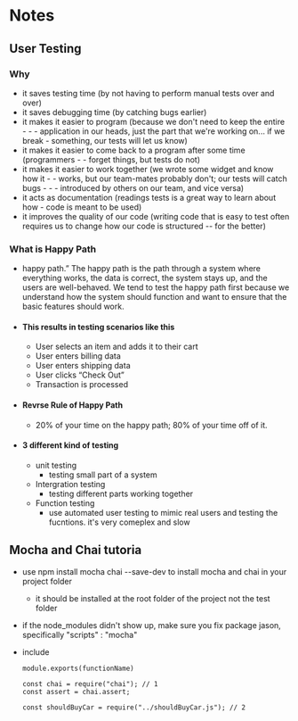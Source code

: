 # Notes

## User Testing

### Why

- it saves testing time (by not having to perform manual tests over and over)
- it saves debugging time (by catching bugs earlier)
- it makes it easier to program (because we don't need to keep the entire - - - application in our heads, just the part that we're working on... if we break - something, our tests will let us know)
- it makes it easier to come back to a program after some time (programmers - - forget things, but tests do not)
- it makes it easier to work together (we wrote some widget and know how it - - works, but our team-mates probably don't; our tests will catch bugs - - - introduced by others on our team, and vice versa)
- it acts as documentation (readings tests is a great way to learn about how - code is meant to be used)
- it improves the quality of our code (writing code that is easy to test often requires us to change how our code is structured -- for the better)

### What is Happy Path

- happy path.” The happy path is the path through a system where everything works, the data is correct, the system stays up, and the users are well-behaved. We tend to test the happy path first because we understand how the system should function and want to ensure that the basic features should work.

- #### This results in testing scenarios like this

  - User selects an item and adds it to their cart
  - User enters billing data
  - User enters shipping data
  - User clicks “Check Out”
  - Transaction is processed

- #### Revrse Rule of Happy Path

  - 20% of your time on the happy path; 80% of your time off of it.

- #### 3 different kind of testing
  - unit testing
    - testing small part of a system
  - Intergration testing
    - testing different parts working together
  - Function testing
    - use automated user testing to mimic real users and testing the fucntions. it's very comeplex and slow

## Mocha and Chai tutoria

- use npm install mocha chai --save-dev to install mocha and chai in your project folder
  - it should be installed at the root folder of the project not the test folder
- if the node_modules didn't show up, make sure you fix package jason, specifically "scripts" : "mocha"
- include

  ```
  module.exports(functionName)
  ```

  ```
  const chai = require("chai"); // 1
  const assert = chai.assert;

  const shouldBuyCar = require("../shouldBuyCar.js"); // 2
  ```
